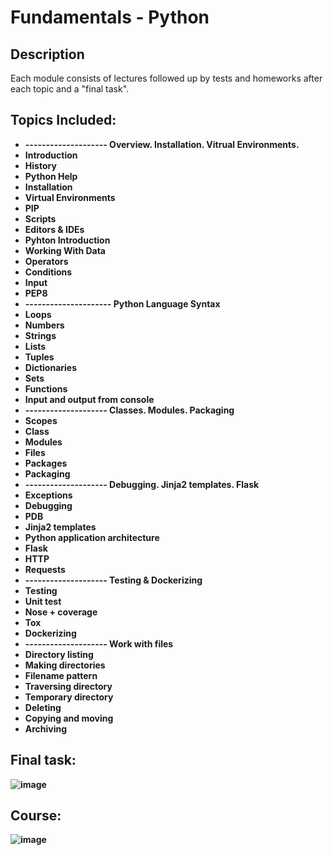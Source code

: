 <h1>Fundamentals - Python</h1>

<h2>Description</h2>
Each module consists of lectures followed up by tests and homeworks after each topic and a "final task".
<br />


<h2>Topics Included:</h2>

- <b>-------------------- Overview. Installation. Vitrual Environments. </b>
- <b>Introduction</b> 
- <b>History</b>
- <b>Python Help</b> 
- <b>Installation</b>
- <b>Virtual Environments</b> 
- <b>PIP</b>
- <b>Scripts</b> 
- <b>Editors & IDEs</b>
- <b>Pyhton Introduction</b>
- <b>Working With Data</b>
- <b>Operators</b>
- <b>Conditions</b>
- <b>Input</b>
- <b>PEP8</b> 
- <b>--------------------- Python Language Syntax </b>
- <b>Loops</b>
- <b>Numbers</b>
- <b>Strings</b>
- <b>Lists</b>
- <b>Tuples</b>
- <b>Dictionaries</b>
- <b>Sets</b>
- <b>Functions</b>
- <b>Input and output from console</b>
- <b>-------------------- Classes. Modules. Packaging </b>
- <b>Scopes</b>
- <b>Class</b>
- <b>Modules</b>
- <b>Files</b>
- <b>Packages</b>
- <b>Packaging</b>
- <b>-------------------- Debugging. Jinja2 templates. Flask </b>
- <b>Exceptions</b>
- <b>Debugging</b>
- <b>PDB</b>
- <b>Jinja2 templates</b>
- <b>Python application architecture</b>
- <b>Flask</b>
- <b>HTTP</b>
- <b>Requests</b>
- <b>-------------------- Testing & Dockerizing </b>
- <b>Testing</b>
- <b>Unit test</b>
- <b>Nose + coverage</b>
- <b>Tox</b>
- <b>Dockerizing</b>
- <b>-------------------- Work with files </b>
- <b>Directory listing</b>
- <b>Making directories</b>
- <b>Filename pattern</b>
- <b>Traversing directory</b>
- <b>Temporary directory
- <b>Deleting</b>
- <b>Copying and moving</b>
- <b>Archiving</b>








<h2> Final task: </h2>






![image](https://github.com/DomasMas0303/Python-Fundamentals/assets/125759458/7b24cf15-50c5-4379-8b22-7fa9cdef6df4)









<h2>Course:</h2>







![image](https://github.com/DomasMas0303/Python-Fundamentals/assets/125759458/f26465a2-3633-4e85-aade-d19855373e25)












